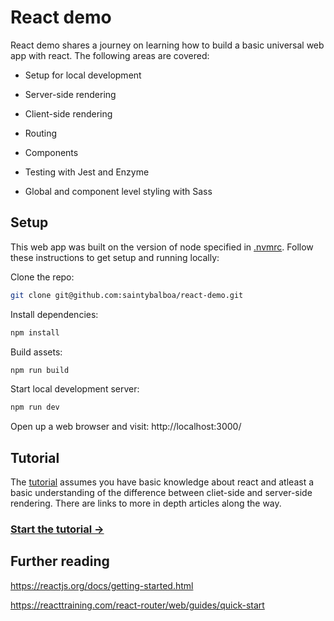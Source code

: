 # React demo

React demo shares a journey on learning how to build a basic universal web app with react. The following areas are covered:

- Setup for local development

- Server-side rendering

- Client-side rendering

- Routing

- Components

- Testing with Jest and Enzyme

- Global and component level styling with Sass


## Setup

This web app was built on the version of node specified in [.nvmrc](.nvmrc). Follow these instructions to get setup and running locally:

Clone the repo:
```bash
git clone git@github.com:saintybalboa/react-demo.git
```

Install dependencies:
```bash
npm install
```

Build assets:
```bash
npm run build
```

Start local development server:
```bash
npm run dev
```

Open up a web browser and visit: http://localhost:3000/


## Tutorial

The [tutorial](./docs/tutorial/1-setup.md) assumes you have basic knowledge about react and atleast a basic understanding of the difference between cliet-side and server-side rendering. There are links to more in depth articles along the way.

### [Start the tutorial &#8594;](./docs/tutorial/1-setup.md)


## Further reading

https://reactjs.org/docs/getting-started.html

https://reacttraining.com/react-router/web/guides/quick-start





